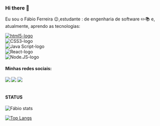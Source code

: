 ### Hi there 👋

Eu sou o Fábio Ferreira :wink:,estudante : de engenharia de software :pencil2::books: e, atualmente, aprendo as tecnologias:

<a href=""><img src="https://img.shields.io/badge/HTML5-E34F26?style=for-the-badge&logo=html5&logoColor=white" alt="html5-logo"></a>
<br>
<a><img src="https://img.shields.io/badge/CSS3-1572B6?style=for-the-badge&logo=css3&logoColor=white" alt="CSS3-logo"></a>
<br>
<a><img src="https://img.shields.io/badge/JavaScript-F7DF1E?style=for-the-badge&logo=javascript&logoColor=black" alt="Java Script-logo"></a>
<br>
<a><img src="https://img.shields.io/badge/React-20232A?style=for-the-badge&logo=react&logoColor=61DAFB" alt="React-logo"></a>
<br>
<a><img src="https://img.shields.io/badge/Node.js-43853D?style=for-the-badge&logo=node.js&logoColor=white" alt="Node.JS-logo"></a> 	

<h4>Minhas redes sociais:<h4>
<a href="https://www.instagram.com/fabiodorosarioferreira/"><img src="https://img.shields.io/badge/Instagram-E4405F?style=for-the-badge&logo=instagram&logoColor=white"></a>
<a href="https://www.facebook.com/fabio.dorosarioferreira.1"><img src="https://img.shields.io/badge/Facebook-1877F2?style=for-the-badge&logo=facebook&logoColor=white"></a>
<a href="https://www.linkedin.com/in/f%C3%A1bio-do-ros%C3%A1rio-ferreira-48010857/"><img src="https://img.shields.io/badge/LinkedIn-0077B5?style=for-the-badge&logo=linkedin&logoColor=white"></a>
<br>
<br>
<h4>STATUS</h4>

![Fábio stats](https://github-readme-stats.vercel.app/api?username=FabioFerreirar&show_icons=true&theme=radical)

[![Top Langs](https://github-readme-stats.vercel.app/api/top-langs/?username=FabioFerreirar)](https://github.com/anuraghazra/github-readme-stats)
